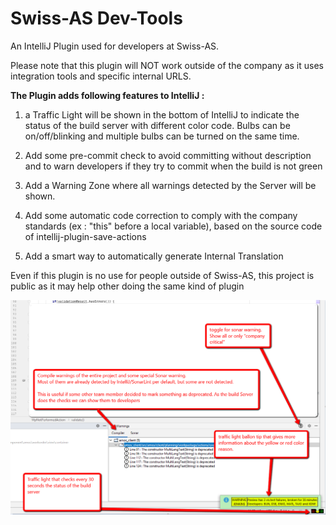 # Swiss-AS Dev-Tools
An IntelliJ Plugin used for developers at Swiss-AS.

Please note that this plugin will NOT work outside of the company as it uses integration tools and specific internal URLS.

**The Plugin adds following features to IntelliJ :**

1. a Traffic Light will be shown in the bottom of IntelliJ to indicate the status of the build server with different color code.
Bulbs can be on/off/blinking and multiple bulbs can be turned on the same time.

2. Add some pre-commit check to avoid committing without description and to warn developers if they try to commit when the build is not green

3. Add a Warning Zone where all warnings detected by the Server will be shown.

4. Add some automatic code correction to comply with the company standards (ex : "this" before a local variable), based on the source code of intellij-plugin-save-actions

5. Add a smart way to automatically generate Internal Translation

Even if this plugin is no use for people outside of Swiss-AS,  this project is public as it may help other doing the same kind of plugin

![ScreenShot](/doc/screenshot.png)
